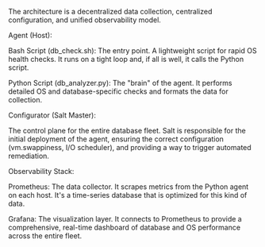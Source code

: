 The architecture is a decentralized data collection, centralized configuration, and unified observability model.

Agent (Host):

Bash Script (db_check.sh): The entry point. A lightweight script for rapid OS health checks. It runs on a tight loop and, if all is well, it calls the Python script.

Python Script (db_analyzer.py): The "brain" of the agent. It performs detailed OS and database-specific checks and formats the data for collection.

Configurator (Salt Master):

The control plane for the entire database fleet. Salt is responsible for the initial deployment of the agent, ensuring the correct configuration (vm.swappiness, I/O scheduler), and providing a way to trigger automated remediation.

Observability Stack:

Prometheus: The data collector. It scrapes metrics from the Python agent on each host. It's a time-series database that is optimized for this kind of data.

Grafana: The visualization layer. It connects to Prometheus to provide a comprehensive, real-time dashboard of database and OS performance across the entire fleet.